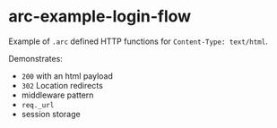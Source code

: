 # arc-example-login-flow

Example of `.arc` defined HTTP functions for `Content-Type: text/html`.

Demonstrates:

- `200` with an html payload
- `302` Location redirects
- middleware pattern
- `req._url`
- session storage
